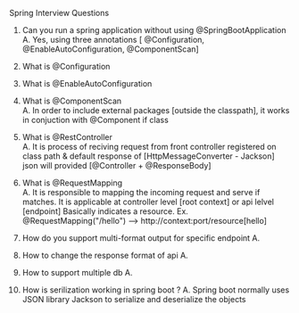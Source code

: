 Spring Interview Questions

1. Can you run a spring application without using @SpringBootApplication <br>
A. Yes, using three annotations [ @Configuration, @EnableAutoConfiguration, @ComponentScan]

2. What is @Configuration <br>

3. What is @EnableAutoConfiguration <br>

4. What is @ComponentScan <br>
A. In order to include external packages [outside the classpath], it works in conjuction with @Component if class

5. What is @RestController <br>
A. It is process of reciving request from front controller registered on class path & default response of [HttpMessageConverter - Jackson] json will provided [@Controller + @ResponseBody] 

6. What is @RequestMapping <br>
A. It is responsible to mapping the incoming request and serve if matches. It is applicable at controller level [root context] or api lelvel [endpoint]
   Basically indicates a resource. Ex. @RequestMapping("/hello") --> http://context:port/resource[hello]

7. How do you support multi-format output for specific endpoint
A. 

8. How to change the response format of api
A. 

9. How to support multiple db
A. 

10. How is serilization working in spring boot ? 
A. Spring boot normally uses JSON library Jackson to serialize and deserialize the objects
